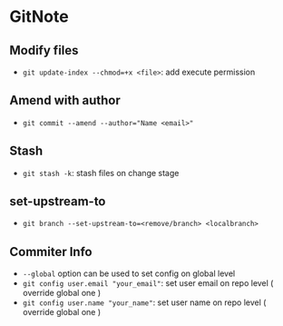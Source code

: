 # GitNote

Modify files
------------
* `git update-index --chmod=+x <file>`: add execute permission

Amend with author
-----------------
* `git commit --amend --author="Name <email>"`

Stash
-----
* `git stash -k`: stash files on change stage

set-upstream-to
---------------

* `git branch --set-upstream-to=<remove/branch> <localbranch>`

Commiter Info
-----
* `--global` option can be used to set config on global level
* `git config user.email "your_email"`: set user email on repo level ( override global one )
* `git config user.name "your_name"`: set user name on repo level ( override global one )

